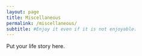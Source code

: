 ```yaml
---
layout: page
title: Miscellaneous
permalink: /miscellaneous/
subtitle: #Enjoy it even if it is not enjoyable.
---
```


Put your life story here.